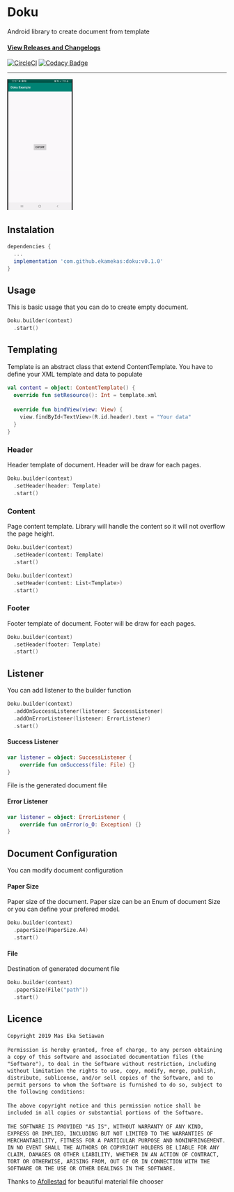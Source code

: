 # Doku
Android library to create document from template

#### [View Releases and Changelogs](https://github.com/ekamekas/doku/releases)

[![CircleCI](https://circleci.com/gh/ekamekas/doku.svg?style=svg)](https://circleci.com/gh/ekamekas/doku)
[![Codacy Badge](https://api.codacy.com/project/badge/Grade/3f0242fc139449538603fac5e52dbfed)](https://www.codacy.com/manual/ekamekas/doku?utm_source=github.com&amp;utm_medium=referral&amp;utm_content=ekamekas/doku&amp;utm_campaign=Badge_Grade)

---

<img src="screenshot/doku_demo.gif" width="150px" />

## Instalation

```gradle
dependencies {
  ...
  implementation 'com.github.ekamekas:doku:v0.1.0'
}
```


## Usage

This is basic usage that you can do to create empty document.

```kotlin
Doku.builder(context)
  .start()
```


## Templating

Template is an abstract class that extend ContentTemplate. You have to define your XML template and data to populate

```kotlin
val content = object: ContentTemplate() {
  override fun setResource(): Int = template.xml

  override fun bindView(view: View) {
  	view.findById<TextView>(R.id.header).text = "Your data"
  }
}
```


### Header

Header template of document. Header will be draw for each pages.

```kotlin
Doku.builder(context)
  .setHeader(header: Template)
  .start()
```


### Content

Page content template. Library will handle the content so it will not overflow the page height.

```kotlin
Doku.builder(context)
  .setHeader(content: Template)
  .start()
```

```kotlin
Doku.builder(context)
  .setHeader(content: List<Template>)
  .start()
```


### Footer

Footer template of document. Footer will be draw for each pages.

```kotlin
Doku.builder(context)
  .setHeader(footer: Template)
  .start()
```


## Listener

You can add listener to the builder function

```kotlin
Doku.builder(context)
  .addOnSuccessListener(listener: SuccessListener)
  .addOnErrorListener(listener: ErrorListener)
  .start()
```


#### Success Listener

```kotlin
var listener = object: SuccessListener {
	override fun onSuccess(file: File) {}
}
```

File is the generated document file


#### Error Listener

```kotlin
var listener = object: ErrorListener {
	override fun onError(o_O: Exception) {}
}
```


## Document Configuration

You can modify document configuration


#### Paper Size

Paper size of the document. Paper size can be an Enum of document Size or you can define your prefered model.

```kotlin
Doku.builder(context)
  .paperSize(PaperSize.A4)
  .start()
```


#### File

Destination of generated document file

```kotlin
Doku.builder(context)
  .paperSize(File("path"))
  .start()
```


## Licence

```
Copyright 2019 Mas Eka Setiawan

Permission is hereby granted, free of charge, to any person obtaining a copy of this software and associated documentation files (the "Software"), to deal in the Software without restriction, including without limitation the rights to use, copy, modify, merge, publish, distribute, sublicense, and/or sell copies of the Software, and to permit persons to whom the Software is furnished to do so, subject to the following conditions:

The above copyright notice and this permission notice shall be included in all copies or substantial portions of the Software.

THE SOFTWARE IS PROVIDED "AS IS", WITHOUT WARRANTY OF ANY KIND, EXPRESS OR IMPLIED, INCLUDING BUT NOT LIMITED TO THE WARRANTIES OF MERCHANTABILITY, FITNESS FOR A PARTICULAR PURPOSE AND NONINFRINGEMENT. IN NO EVENT SHALL THE AUTHORS OR COPYRIGHT HOLDERS BE LIABLE FOR ANY CLAIM, DAMAGES OR OTHER LIABILITY, WHETHER IN AN ACTION OF CONTRACT, TORT OR OTHERWISE, ARISING FROM, OUT OF OR IN CONNECTION WITH THE SOFTWARE OR THE USE OR OTHER DEALINGS IN THE SOFTWARE.
```


Thanks to [Afollestad](https://github.com/afollestad/material-dialogs) for beautiful material file chooser
